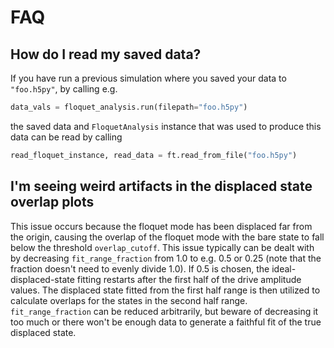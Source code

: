 # FAQ

## How do I read my saved data?

If you have run a previous simulation where you saved your data to `"foo.h5py"`, by calling e.g.
```python
data_vals = floquet_analysis.run(filepath="foo.h5py")
```
the saved data and `FloquetAnalysis` instance that was used to produce this data can be read by calling
```python
read_floquet_instance, read_data = ft.read_from_file("foo.h5py")
```

## I'm seeing weird artifacts in the displaced state overlap plots

This issue occurs because the floquet mode has been displaced far from the origin, causing the overlap of the floquet mode with the bare state to fall below the threshold `overlap_cutoff`. This issue typically can be dealt with by decreasing `fit_range_fraction` from 1.0 to e.g. 0.5 or 0.25 (note that the fraction doesn't need to evenly divide 1.0). If 0.5 is chosen, the ideal-displaced-state fitting restarts after the first half of the drive amplitude values. The displaced state fitted from the first half range is then utilized to calculate overlaps for the states in the second half range. `fit_range_fraction` can be reduced arbitrarily, but beware of decreasing it too much or there won't be enough data to generate a faithful fit of the true displaced state.
